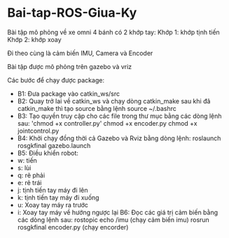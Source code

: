 # Bai-tap-ROS-Giua-Ky

Bài tập mô phỏng về xe omni 4 bánh có 2 khớp tay:
   Khớp 1: khớp tịnh tiến
   Khớp 2: khớp xoay 

Đi theo cùng là cảm biến IMU, Camera và Encoder

Bài tập được mô phỏng trên gazebo và vriz 

Các bước để chạy được package: 
- B1: Đưa package vào catkin_ws/src
- B2: Quay trở lai về catkin_ws và chạy dòng catkin_make sau khi đã catkin_make thì tạo source bằng lệnh source ~/.bashrc  
- B3: Tạo quyền truy cập cho các file trong thư mục bằng các dòng lệnh sau:
'chmod +x controller.py'
chmod +x encoder.py
chmod +x jointcontrol.py
- B4: Khởi chạy đồng thời cả Gazebo và Rviz bằng dòng lệnh: roslaunch rosgkfinal gazebo.launch
- B5: Điều khiển robot: 
- w: tiến
- s: lùi
- q: rẽ phải
- e: rẽ trái
- j: tịnh tiến tay máy đi lên
- k: tịnh tiến tay máy đi xuống
- u: Xoay tay máy ra trước
- i: Xoay tay máy về hướng ngược lại
B6: Đọc các giá trị cảm biến bằng các dòng lệnh sau:
  rostopic echo /imu (chạy cảm biến imu)
  rosrun rosgkfinal encoder.py (chạy encorder)
